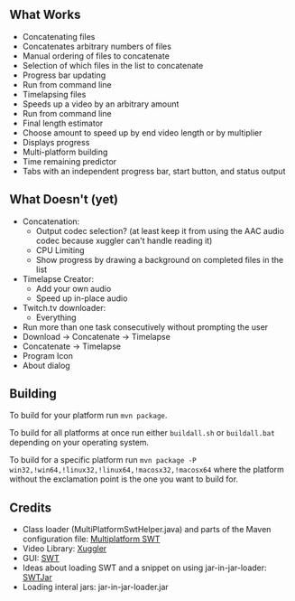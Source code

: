 What Works
----------

 - Concatenating files
  - Concatenates arbitrary numbers of files
  - Manual ordering of files to concatenate
  - Selection of which files in the list to concatenate
  - Progress bar updating
  - Run from command line
 - Timelapsing files
  - Speeds up a video by an arbitrary amount
  - Run from command line
  - Final length estimator
  - Choose amount to speed up by end video length or by multiplier
  - Displays progress
 - Multi-platform building
 - Time remaining predictor
 - Tabs with an independent progress bar, start button, and status output

What Doesn't (yet)
------------------

- Concatenation:
  - Output codec selection? (at least keep it from using the AAC audio codec because xuggler can't handle reading it)
  - CPU Limiting
  - Show progress by drawing a background on completed files in the list
- Timelapse Creator:
  - Add your own audio
  - Speed up in-place audio
- Twitch.tv downloader:
  - Everything
- Run more than one task consecutively without prompting the user
 - Download -> Concatenate -> Timelapse
 - Concatenate -> Timelapse
- Program Icon
- About dialog

Building
--------

To build for your platform run `mvn package`.

To build for all platforms at once run either `buildall.sh` or `buildall.bat` depending on your operating system.

To build for a specific platform run `mvn package -P win32,!win64,!linux32,!linux64,!macosx32,!macosx64` where the platform without the exclamation point is the one you want to build for.

Credits
-------

 - Class loader (MultiPlatformSwtHelper.java) and parts of the Maven configuration file: [Multiplatform SWT](https://github.com/jendap/multiplatform-swt)
 - Video Library: [Xuggler](http://www.xuggle.com/xuggler/)
 - GUI: [SWT](http://www.eclipse.org/swt/)
 - Ideas about loading SWT and a snippet on using jar-in-jar-loader: [SWTJar](http://mchr3k.github.com/swtjar/)
 - Loading interal jars: jar-in-jar-loader.jar

